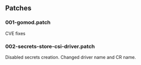 ## Patches

### 001-gomod.patch

CVE fixes

### 002-secrets-store-csi-driver.patch

Disabled secrets creation.
Changed driver name and CR name.
